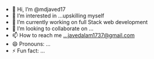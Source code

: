 - 👋 Hi, I’m @mdjaved17
- 👀 I’m interested in ...upskilling myself
- 🌱 I’m currently working on full Stack web development
- 💞️ I’m looking to collaborate on ...
- 📫 How to reach me ...javedalam1737@gmail.com
- 😄 Pronouns: ...
- ⚡ Fun fact: ...

<!---
mdjaved17/mdjaved17 is a ✨ special ✨ repository because its `README.md` (this file) appears on your GitHub profile.
You can click the Preview link to take a look at your changes.
--->
